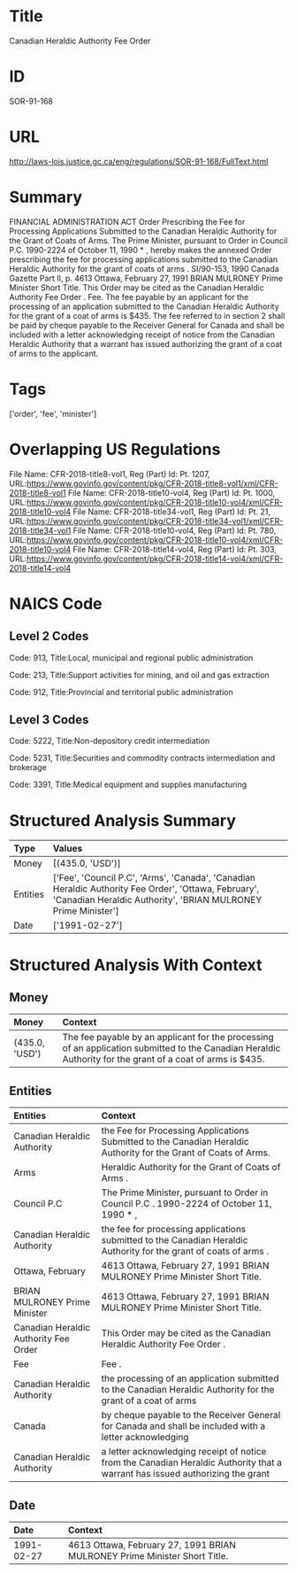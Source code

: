 # Title
Canadian Heraldic Authority Fee Order


# ID
SOR-91-168

# URL
http://laws-lois.justice.gc.ca/eng/regulations/SOR-91-168/FullText.html


# Summary
FINANCIAL ADMINISTRATION ACT Order Prescribing the Fee for Processing Applications Submitted to the Canadian Heraldic Authority for the Grant of Coats of Arms.
The Prime Minister, pursuant to Order in Council P.C. 1990-2224 of October 11, 1990 * , hereby makes the annexed  Order prescribing the fee for processing applications submitted to the Canadian Heraldic Authority for the grant of coats of arms .
SI/90-153, 1990  Canada Gazette  Part II, p.
4613 Ottawa, February 27, 1991 BRIAN MULRONEY Prime Minister Short Title.
This Order may be cited as the  Canadian Heraldic Authority Fee Order .
Fee. The fee payable by an applicant for the processing of an application submitted to the Canadian Heraldic Authority for the grant of a coat of arms is $435.
The fee referred to in section 2 shall be paid by cheque payable to the Receiver General for Canada and shall be included with a letter acknowledging receipt of notice from the Canadian Heraldic Authority that a warrant has issued authorizing the grant of a coat of arms to the applicant.


# Tags
['order', 'fee', 'minister']


# Overlapping US Regulations
File Name: CFR-2018-title8-vol1, Reg (Part) Id: Pt. 1207, URL:https://www.govinfo.gov/content/pkg/CFR-2018-title8-vol1/xml/CFR-2018-title8-vol1
File Name: CFR-2018-title10-vol4, Reg (Part) Id: Pt. 1000, URL:https://www.govinfo.gov/content/pkg/CFR-2018-title10-vol4/xml/CFR-2018-title10-vol4
File Name: CFR-2018-title34-vol1, Reg (Part) Id: Pt. 21, URL:https://www.govinfo.gov/content/pkg/CFR-2018-title34-vol1/xml/CFR-2018-title34-vol1
File Name: CFR-2018-title10-vol4, Reg (Part) Id: Pt. 780, URL:https://www.govinfo.gov/content/pkg/CFR-2018-title10-vol4/xml/CFR-2018-title10-vol4
File Name: CFR-2018-title14-vol4, Reg (Part) Id: Pt. 303, URL:https://www.govinfo.gov/content/pkg/CFR-2018-title14-vol4/xml/CFR-2018-title14-vol4



# NAICS Code
## Level 2 Codes
Code: 913, Title:Local, municipal and regional public administration

Code: 213, Title:Support activities for mining, and oil and gas extraction

Code: 912, Title:Provincial and territorial public administration




## Level 3 Codes
Code: 5222, Title:Non-depository credit intermediation

Code: 5231, Title:Securities and commodity contracts intermediation and brokerage

Code: 3391, Title:Medical equipment and supplies manufacturing







# Structured Analysis Summary
| Type     | Values                                                                                                                                                                |
|:---------|:----------------------------------------------------------------------------------------------------------------------------------------------------------------------|
| Money    | [(435.0, 'USD')]                                                                                                                                                      |
| Entities | ['Fee', 'Council P.C', 'Arms', 'Canada', 'Canadian Heraldic Authority Fee Order', 'Ottawa, February', 'Canadian Heraldic Authority', 'BRIAN MULRONEY Prime Minister'] |
| Date     | ['1991-02-27']                                                                                                                                                        |


# Structured Analysis With Context
 


## Money
| Money          | Context                                                                                                                                                    |
|:---------------|:-----------------------------------------------------------------------------------------------------------------------------------------------------------|
| (435.0, 'USD') | The fee payable by an applicant for the processing of an application submitted to the Canadian Heraldic Authority for the grant of a coat of arms is $435. |


## Entities
| Entities                              | Context                                                                                                                       |
|:--------------------------------------|:------------------------------------------------------------------------------------------------------------------------------|
| Canadian Heraldic Authority           | the Fee for Processing Applications Submitted to the Canadian Heraldic Authority  for the Grant of Coats of Arms.             |
| Arms                                  | Heraldic Authority for the Grant of Coats of Arms .                                                                           |
| Council P.C                           | The Prime Minister, pursuant to Order in  Council P.C . 1990-2224 of October 11, 1990 * ,                                     |
| Canadian Heraldic Authority           | the fee for processing applications submitted to the Canadian Heraldic Authority  for the grant of coats of arms .            |
| Ottawa, February                      | 4613  Ottawa, February  27, 1991 BRIAN MULRONEY Prime Minister Short Title.                                                   |
| BRIAN MULRONEY Prime Minister         | 4613 Ottawa, February 27, 1991  BRIAN MULRONEY Prime Minister  Short Title.                                                   |
| Canadian Heraldic Authority Fee Order | This Order may be cited as the   Canadian Heraldic Authority Fee Order  .                                                     |
| Fee                                   | Fee .                                                                                                                         |
| Canadian Heraldic Authority           | the processing of an application submitted to the Canadian Heraldic Authority for the grant of a coat of arms                 |
| Canada                                | by cheque payable to the Receiver General for Canada and shall be included with a letter acknowledging                        |
| Canadian Heraldic Authority           | a letter acknowledging receipt of notice from the Canadian Heraldic Authority that a warrant has issued authorizing the grant |


## Date
| Date       | Context                                                                   |
|:-----------|:--------------------------------------------------------------------------|
| 1991-02-27 | 4613 Ottawa, February 27, 1991 BRIAN MULRONEY Prime Minister Short Title. |


